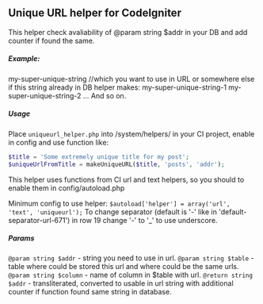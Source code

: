 ## Unique URL helper for CodeIgniter

This helper check avaliability of @param string $addr in your DB and add counter if found the same.

##### Example:

my-super-unique-string //which you want to use in URL or somewhere else
if this string already in DB helper makes: 
my-super-unique-string-1
my-super-unique-string-2
...
And so on.

##### Usage

Place `uniqueurl_helper.php` into /system/helpers/ in your CI project, enable in config and use function like:

```php
$title = 'Some extremely unique title for my post';
$uniqueUrlFromTitle = makeUniqueURL($title, 'posts', 'addr');
```

This helper uses functions from CI url and text helpers, so you should to enable them in config/autoload.php

Minimum config to use helper:
`$autoload['helper'] = array('url', 'text', 'uniqueurl');`
To change separator (default is '-' like in 'default-separator-url-671') in row 19 change '-' to '_' to use underscore.

##### Params
`@param string $addr` - string you need to use in url.
`@param string $table` - table where could be stored this url and where could be the same urls.
`@param string $column` - name of column in $table with url.
`@return string $addr` - transliterated, converted to usable in url string with additional counter if function found same string in database.